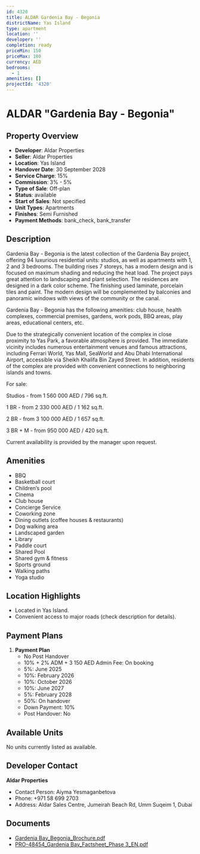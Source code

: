 ```yaml
---
id: 4320
title: ALDAR Gardenia Bay - Begonia
districtName: Yas Island
type: apartment
location: ''
developer: ''
completion: ready
priceMin: 150
priceMax: 180
currency: AED
bedrooms:
  - 1
amenities: []
projectId: '4320'
---
```


# ALDAR "Gardenia Bay - Begonia"

## Property Overview
- **Developer**: Aldar Properties
- **Seller**: Aldar Properties
- **Location**: Yas Island
- **Handover Date**: 30 September 2028
- **Service Charge**: 15%
- **Commission**: 3% - 5%
- **Type of Sale**: Off-plan
- **Status**: available
- **Start of Sales**: Not specified
- **Unit Types**: Apartments
- **Finishes**: Semi Furnished
- **Payment Methods**: bank_check, bank_transfer

## Description
Gardenia Bay - Begonia is the latest collection of the Gardenia Bay project, offering 94 luxurious residential units: studios, as well as apartments with 1, 2 and 3 bedrooms. The building rises 7 storeys, has a modern design and is focused on maximum shading and reducing the heat load. The project pays great attention to landscaping and plant selection. The residences are designed in a dark color scheme. The finishing used laminate, porcelain tiles and paint. The modern design will be complemented by balconies and panoramic windows with views of the community or the canal.

Gardenia Bay - Begonia has the following amenities: club house, health complexes, commercial premises, gardens, work pods, BBQ areas, play areas, educational centers, etc.

Due to the strategically convenient location of the complex in close proximity to Yas Park, a favorable atmosphere is provided. The immediate vicinity includes numerous entertainment venues and famous attractions, including Ferrari World, Yas Mall, SeaWorld and Abu Dhabi International Airport, accessible via Sheikh Khalifa Bin Zayed Street. In addition, residents of the complex are provided with convenient connections to neighboring islands and towns.

For sale:

Studios - from 1 560 000 AED / 796 sq.ft.

1 BR - from 2 330 000 AED / 1 162 sq.ft.

2 BR - from 3 100 000 AED / 1 657 sq.ft.

3 BR + M - from 950 000 AED / 420 sq.ft.

Current availability is provided by the manager upon request.

## Amenities
- BBQ
- Basketball court
- Children’s pool
- Cinema
- Club house
- Concierge Service
- Coworking zone
- Dining outlets  (coffee houses & restaurants)
- Dog walking area
- Landscaped garden
- Library
- Paddle court
- Shared Pool
- Shared gym & fitness
- Sports ground
- Walking paths
- Yoga studio

## Location Highlights
- Located in Yas Island.
- Convenient access to major roads (check description for details).

## Payment Plans
1. **Payment Plan**
   - No Post Handover
   - 10% + 2% ADM + 3 150 AED Admin Fee: On booking
   - 5%: June 2025
   - 10%: February 2026
   - 10%: October 2026
   - 10%: June 2027
   - 5%: February 2028
   - 50%: On handover
   - Down Payment: 10%
   - Post Handover: No

## Available Units
No units currently listed as available.

## Developer Contact
**Aldar Properties**
- Contact Person: Aiyma Yesmaganbetova
- Phone: +971 58 699 2703
- Address: Aldar Sales Centre, Jumeirah Beach Rd, Umm Suqeim 1, Dubai

## Documents
- [Gardenia Bay_Begonia_Brochure.pdf](https://cdn.geniemap.net/2025/02/18/6bK0EHD9ccZRTKj18gKNAPHrf5D6vuic19j7y3Sm.pdf)
- [PRO-48454_Gardenia Bay_Factsheet_Phase 3_EN.pdf](https://cdn.geniemap.net/2025/02/18/lnlCg0lDnQ9djXX4lXgEKLkive3HPsIKBjw1MiVX.pdf)
